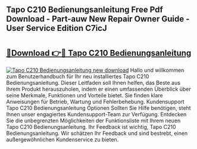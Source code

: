 ## Tapo C210 Bedienungsanleitung Free Pdf Download - Part-auw New Repair Owner Guide - User Service Edition C7icJ

# <h2><a href="http://df4wm5.blite.top/?on=Tapo+C210+Bedienungsanleitung">🔗Download 👉🔴 Tapo C210 Bedienungsanleitung</a></h2>

[![Tapo C210 Bedienungsanleitung new download](https://i.imgur.com/lujVjoI.png)](http://df4wm5.blite.top/?on=Tapo+C210+Bedienungsanleitung)
Hallo und willkommen zum Benutzerhandbuch für Ihr neu installiertes Tapo C210 Bedienungsanleitung. Dieser Leitfaden soll Ihnen helfen, das Beste aus Ihrem Produkt herauszuholen, indem er einen umfassenden Überblick über seine Merkmale, Funktionen und Vorteile bietet. Sie finden klare Anweisungen für Betrieb, Wartung und Fehlerbehebung. Kundensupport Tapo C210 Bedienungsanleitung Optionen Sollten Sie Hilfe benötigen, steht Ihnen unser engagiertes Kundensupport-Team zur Verfügung. Entdecken Sie die unbegrenzten Möglichkeiten der Funktionsliste mit Ihrem neuen Tapo C210 Bedienungsanleitung. Ihr Feedback ist wichtig, Tapo C210 Bedienungsanleitung. Wir schätzen Ihr Feedback und sind bestrebt, einen außergewöhnlichen Kundenservice zu bieten.
